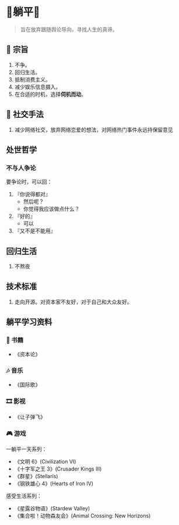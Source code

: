 # 🛌躺平🛌

> 旨在放弃跟随舆论导向，寻找人生的真谛。

## 📜 宗旨

1. 不争。
2. 回归生活。
3. 抵制消费主义。
4. 减少娱乐信息摄入。
5. 在合适的时机，选择**伺机而动**。

## 🕺 社交手法

1. 减少网络社交，放弃网络恋爱的想法，对网络热门事件永远持保留意见

## 处世哲学

### 不与人争论

要争论时，可以回：

1. 『你说得都对』
     - 然后呢？
     - 你觉得我应该做点什么？
2. 『好的』
     - 可以
3. 『又不是不能用』

## 回归生活

1. 不熬夜

## 技术标准

1. 走向开源。对资本家不友好，对于自己和大众友好。

     
## 躺平学习资料

### 📕 书籍
- 《资本论》

### 🎶 音乐
- 《国际歌》

### 🎞 影视
- 《让子弹飞》

### 🎮 游戏

一躺平一天系列：

- 《文明 6》(Civilization VI)
- 《十字军之王 3》(Crusader Kings III) 
- 《群星》(Stellaris)
- 《钢铁雄心 4》(Hearts of Iron IV)

感受生活系列：

- 《星露谷物语》(Stardew Valley)
- 《集合啦！动物森友会》(Animal Crossing: New Horizons)



